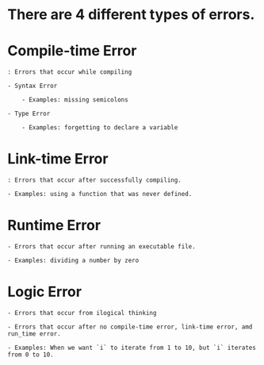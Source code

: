 
# There are 4 different types of errors.

# Compile-time Error

    : Errors that occur while compiling

    - Syntax Error

        - Examples: missing semicolons

    - Type Error

        - Examples: forgetting to declare a variable

# Link-time Error

    : Errors that occur after successfully compiling.

    - Examples: using a function that was never defined.

# Runtime Error

    - Errors that occur after running an executable file.

    - Examples: dividing a number by zero

# Logic Error

    - Errors that occur from ilogical thinking

    - Errors that occur after no compile-time error, link-time error, amd run_time error.

    - Examples: When we want `i` to iterate from 1 to 10, but `i` iterates from 0 to 10.
